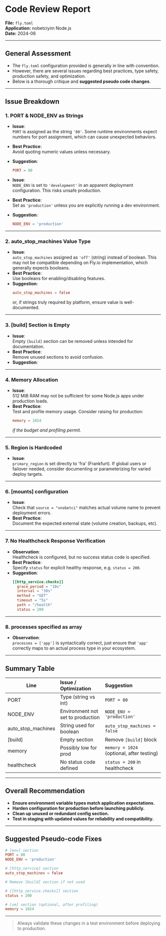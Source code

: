 # Code Review Report

**File:** `fly.toml`  
**Application:** nobetciyim Node.js  
**Date:** 2024-06

---

## General Assessment

- The `fly.toml` configuration provided is generally in line with convention.
- However, there are several issues regarding best practices, type safety, production safety, and optimization.
- Below is a thorough critique and **suggested pseudo code changes**.

---

## Issue Breakdown

### 1. **PORT & NODE_ENV as Strings**

- **Issue**:  
  `PORT` is assigned as the string `'80'`. Some runtime environments expect numbers for port assignment, which can cause unexpected behaviors.
- **Best Practice**:  
  Avoid quoting numeric values unless necessary.
- **Suggestion**:
  ```toml
  PORT = 80
  ```
  <!-- pseudo code: assign PORT as number, not string -->

- **Issue**:  
  `NODE_ENV` is set to `'development'` in an apparent deployment configuration. This risks unsafe production.
- **Best Practice**:  
  Set as `'production'` unless you are explicitly running a dev environment.
- **Suggestion**:
  ```toml
  NODE_ENV = 'production'
  ```
  <!-- pseudo code: assign NODE_ENV to 'production' for live deployments -->

---

### 2. **auto_stop_machines Value Type**

- **Issue**:  
  `auto_stop_machines` assigned as `'off'` (string) instead of boolean. This may not be compatible depending on Fly.io implementation, which generally expects booleans.
- **Best Practice**:  
  Use booleans for enabling/disabling features.
- **Suggestion**:
  ```toml
  auto_stop_machines = false
  ```
  or, if strings truly required by platform, ensure value is well-documented.

---

### 3. **[build] Section is Empty**

- **Issue**:  
  Empty `[build]` section can be removed unless intended for documentation.
- **Best Practice**:  
  Remove unused sections to avoid confusion.
- **Suggestion**:
  <!-- pseudo code: remove the empty [build] section -->

---

### 4. **Memory Allocation**

- **Issue**:  
  512 MiB RAM may not be sufficient for some Node.js apps under production loads.
- **Best Practice**:  
  Test and profile memory usage. Consider raising for production:  
  ```toml
  memory = 1024
  ```
  *if the budget and profiling permit.*

---

### 5. **Region is Hardcoded**

- **Issue**:  
  `primary_region` is set directly to 'fra' (Frankfurt). If global users or failover needed, consider documenting or parameterizing for varied deploy targets.

---

### 6. **[mounts] configuration**

- **Issue**:  
  Check that `source = "vnobetci"` matches actual volume name to prevent deployment errors.
- **Best Practice**:  
  Document the expected external state (volume creation, backups, etc).

---

### 7. **No Healthcheck Response Verification**

- **Observation**:  
  Healthcheck is configured, but no success status code is specified.
- **Best Practice**:  
  Specify `status` for explicit healthy response, e.g. `status = 200`.
- **Suggestion**:
  ```toml
  [[http_service.checks]]
    grace_period = "10s"
    interval = "30s"
    method = "GET"
    timeout = "5s"
    path = "/health"
    status = 200
  ```

---

### 8. **processes specified as array**

- **Observation**:  
  `processes = ['app']` is syntactically correct, just ensure that `'app'` correctly maps to an actual process type in your ecosystem.

---

## **Summary Table**

| Line            | Issue / Optimization                         | Suggestion                               |
|-----------------|:-------------------------------------------- |:-----------------------------------------|
| PORT            | Type (string vs int)                         | `PORT = 80`                              |
| NODE_ENV        | Environment not set to production            | `NODE_ENV = 'production'`                |
| auto_stop_machines | String used for boolean                   | `auto_stop_machines = false`             |
| [build]         | Empty section                                | Remove `[build]` block                   |
| memory          | Possibly low for prod                        | `memory = 1024` (optional, after testing)|
| healthcheck     | No status code defined                       | `status = 200` in healthcheck            |

---

## **Overall Recommendation**

- **Ensure environment variable types match application expectations.**
- **Harden configuration for production before launching publicly.**
- **Clean up unused or redundant config section.**
- **Test in staging with updated values for reliability and compatibility.**

---

## **Suggested Pseudo-code Fixes**

```toml
# [env] section
PORT = 80
NODE_ENV = 'production'

# [http_service] section
auto_stop_machines = false

# Remove [build] section if not used

# [[http_service.checks]] section
status = 200

# [vm] section (optional, after profiling)
memory = 1024
```
---

> Always validate these changes in a test environment before deploying to production.